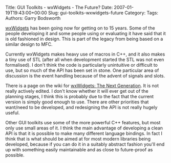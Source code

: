 Title: GUI Toolkits - wxWidgets - The Future?
Date: 2007-01-19T19:43:00+00:00
Slug: gui-toolkits-wxwidgets-future
Category: 
Tags: 
Authors: Garry Bodsworth

<a href="http://www.wxwidgets.org">wxWidgets</a> has been going now for getting on to 15 years.  Some of the people developing it and some people using or evaluating it have said that it is old fashioned in design.  This is part of the legacy from being based on a similar design to MFC.

Currently wxWidgets makes heavy use of macros in C++, and it also makes a tiny use of STL (after all when development started the STL was not even formalised).  I don't think the code is particularly unintuitive or difficult to use, but so much of the API has been set in stone.  One particular area of discussion is the event handling because of the advent of signals and slots.

There is a page on the wiki for <a href="http://www.wxwidgets.org/wiki/index.php/Development:_wxWidgets_3">wxWidgets: The Next Generation</a>.  It is not really actively edited.  I don't know whether it will ever get out of the planning stages, I think this is probably due to the fact that the current version is simply good enough to use.  There are other priorities that want/need to be developed, and redesigning the API is not really hugely useful.

Other GUI toolkits use some of the more powerful C++ features, but most only use small areas of it.  I think the main advantage of developing a clean API is that it is possible to make many different language bindings.  In fact I think that is what should be aimed at for most modern libraries being developed, because if you can do it in a suitably abstract fashion you'll end up with something easily maintainable and as close to future-proof as possible.
